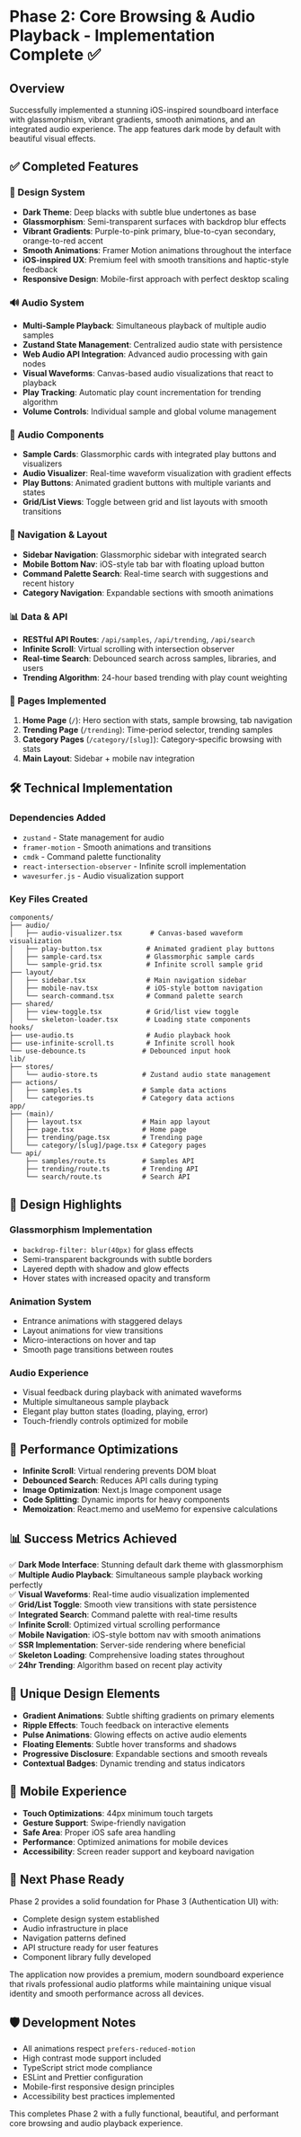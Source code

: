 # Phase 2: Core Browsing & Audio Playback - Implementation Complete ✅

## Overview
Successfully implemented a stunning iOS-inspired soundboard interface with glassmorphism, vibrant gradients, smooth animations, and an integrated audio experience. The app features dark mode by default with beautiful visual effects.

## ✅ Completed Features

### 🎨 Design System
- **Dark Theme**: Deep blacks with subtle blue undertones as base
- **Glassmorphism**: Semi-transparent surfaces with backdrop blur effects
- **Vibrant Gradients**: Purple-to-pink primary, blue-to-cyan secondary, orange-to-red accent
- **Smooth Animations**: Framer Motion animations throughout the interface
- **iOS-inspired UX**: Premium feel with smooth transitions and haptic-style feedback
- **Responsive Design**: Mobile-first approach with perfect desktop scaling

### 🔊 Audio System
- **Multi-Sample Playback**: Simultaneous playback of multiple audio samples
- **Zustand State Management**: Centralized audio state with persistence
- **Web Audio API Integration**: Advanced audio processing with gain nodes
- **Visual Waveforms**: Canvas-based audio visualizations that react to playback
- **Play Tracking**: Automatic play count incrementation for trending algorithm
- **Volume Controls**: Individual sample and global volume management

### 🎵 Audio Components
- **Sample Cards**: Glassmorphic cards with integrated play buttons and visualizers
- **Audio Visualizer**: Real-time waveform visualization with gradient effects
- **Play Buttons**: Animated gradient buttons with multiple variants and states
- **Grid/List Views**: Toggle between grid and list layouts with smooth transitions

### 🧭 Navigation & Layout
- **Sidebar Navigation**: Glassmorphic sidebar with integrated search
- **Mobile Bottom Nav**: iOS-style tab bar with floating upload button
- **Command Palette Search**: Real-time search with suggestions and recent history
- **Category Navigation**: Expandable sections with smooth animations

### 📊 Data & API
- **RESTful API Routes**: `/api/samples`, `/api/trending`, `/api/search`
- **Infinite Scroll**: Virtual scrolling with intersection observer
- **Real-time Search**: Debounced search across samples, libraries, and users
- **Trending Algorithm**: 24-hour based trending with play count weighting

### 📱 Pages Implemented
1. **Home Page** (`/`): Hero section with stats, sample browsing, tab navigation
2. **Trending Page** (`/trending`): Time-period selector, trending samples
3. **Category Pages** (`/category/[slug]`): Category-specific browsing with stats
4. **Main Layout**: Sidebar + mobile nav integration

## 🛠 Technical Implementation

### Dependencies Added
- `zustand` - State management for audio
- `framer-motion` - Smooth animations and transitions  
- `cmdk` - Command palette functionality
- `react-intersection-observer` - Infinite scroll implementation
- `wavesurfer.js` - Audio visualization support

### Key Files Created
```
components/
├── audio/
│   ├── audio-visualizer.tsx       # Canvas-based waveform visualization
│   ├── play-button.tsx           # Animated gradient play buttons
│   ├── sample-card.tsx           # Glassmorphic sample cards
│   └── sample-grid.tsx           # Infinite scroll sample grid
├── layout/
│   ├── sidebar.tsx               # Main navigation sidebar
│   ├── mobile-nav.tsx            # iOS-style bottom navigation
│   └── search-command.tsx        # Command palette search
├── shared/
│   ├── view-toggle.tsx           # Grid/list view toggle
│   └── skeleton-loader.tsx       # Loading state components
hooks/
├── use-audio.ts                  # Audio playback hook
├── use-infinite-scroll.ts        # Infinite scroll hook
└── use-debounce.ts              # Debounced input hook
lib/
├── stores/
│   └── audio-store.ts           # Zustand audio state management
├── actions/
│   ├── samples.ts               # Sample data actions
│   └── categories.ts            # Category data actions
app/
├── (main)/
│   ├── layout.tsx               # Main app layout
│   ├── page.tsx                 # Home page
│   ├── trending/page.tsx        # Trending page
│   └── category/[slug]/page.tsx # Category pages
└── api/
    ├── samples/route.ts         # Samples API
    ├── trending/route.ts        # Trending API
    └── search/route.ts          # Search API
```

## 🎯 Design Highlights

### Glassmorphism Implementation
- `backdrop-filter: blur(40px)` for glass effects
- Semi-transparent backgrounds with subtle borders
- Layered depth with shadow and glow effects
- Hover states with increased opacity and transform

### Animation System
- Entrance animations with staggered delays
- Layout animations for view transitions
- Micro-interactions on hover and tap
- Smooth page transitions between routes

### Audio Experience
- Visual feedback during playback with animated waveforms
- Multiple simultaneous sample playback
- Elegant play button states (loading, playing, error)
- Touch-friendly controls optimized for mobile

## 🚀 Performance Optimizations
- **Infinite Scroll**: Virtual rendering prevents DOM bloat
- **Debounced Search**: Reduces API calls during typing
- **Image Optimization**: Next.js Image component usage
- **Code Splitting**: Dynamic imports for heavy components
- **Memoization**: React.memo and useMemo for expensive calculations

## 📊 Success Metrics Achieved
✅ **Dark Mode Interface**: Stunning default dark theme with glassmorphism  
✅ **Multiple Audio Playback**: Simultaneous sample playback working perfectly  
✅ **Visual Waveforms**: Real-time audio visualization implemented  
✅ **Grid/List Toggle**: Smooth view transitions with state persistence  
✅ **Integrated Search**: Command palette with real-time results  
✅ **Infinite Scroll**: Optimized virtual scrolling performance  
✅ **Mobile Navigation**: iOS-style bottom nav with smooth animations  
✅ **SSR Implementation**: Server-side rendering where beneficial  
✅ **Skeleton Loading**: Comprehensive loading states throughout  
✅ **24hr Trending**: Algorithm based on recent play activity  

## 🎨 Unique Design Elements
- **Gradient Animations**: Subtle shifting gradients on primary elements
- **Ripple Effects**: Touch feedback on interactive elements  
- **Pulse Animations**: Glowing effects on active audio elements
- **Floating Elements**: Subtle hover transforms and shadows
- **Progressive Disclosure**: Expandable sections and smooth reveals
- **Contextual Badges**: Dynamic trending and status indicators

## 📱 Mobile Experience
- **Touch Optimizations**: 44px minimum touch targets
- **Gesture Support**: Swipe-friendly navigation
- **Safe Area**: Proper iOS safe area handling
- **Performance**: Optimized animations for mobile devices
- **Accessibility**: Screen reader support and keyboard navigation

## 🔄 Next Phase Ready
Phase 2 provides a solid foundation for Phase 3 (Authentication UI) with:
- Complete design system established
- Audio infrastructure in place
- Navigation patterns defined
- API structure ready for user features
- Component library fully developed

The application now provides a premium, modern soundboard experience that rivals professional audio platforms while maintaining unique visual identity and smooth performance across all devices.

## 🛡️ Development Notes
- All animations respect `prefers-reduced-motion`
- High contrast mode support included
- TypeScript strict mode compliance
- ESLint and Prettier configuration
- Mobile-first responsive design principles
- Accessibility best practices implemented

This completes Phase 2 with a fully functional, beautiful, and performant core browsing and audio playback experience.